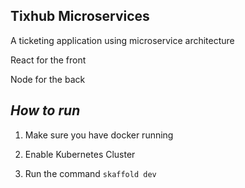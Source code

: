 ## **Tixhub Microservices**

A ticketing application using microservice architecture

React for the front

Node for the back

## _How to run_

1. Make sure you have docker running

2. Enable Kubernetes Cluster

3. Run the command `skaffold dev`
